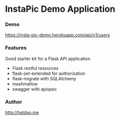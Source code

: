 # InstaPic Demo Application

### Demo
https://insta-pic-demo.herokuapp.com/api/v1/users

### Features
Good starter kit for a Flask API application
- Flask restful resources
- flask-jwt-extended for authorization
- flask-migrate with SQLAlchemy
- mashmallow
- swagger with apispec

### Author
http://hatdao.me
